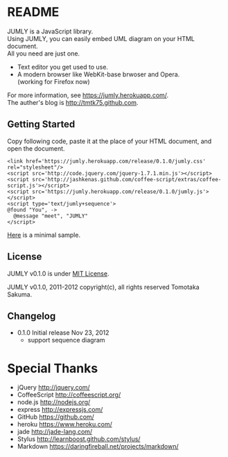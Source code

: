 # README

JUMLY is a JavaScript library.  
Using JUMLY, you can easily embed UML diagram on your HTML document.  
All you need are just one.

- Text editor you get used to use.
- A modern browser like WebKit-base brwoser and Opera.  
  (working for Firefox now)

For more information, see <https://jumly.herokuapp.com/>.  
The auther's blog is <http://tmtk75.github.com>.


## Getting Started
Copy following code,
paste it at the place of your HTML document,
and open the document.

    <link href='https://jumly.herokuapp.com/release/0.1.0/jumly.css' rel="stylesheet"/>
    <script src='http://code.jquery.com/jquery-1.7.1.min.js'></script>
    <script src='http://jashkenas.github.com/coffee-script/extras/coffee-script.js'></script>
    <script src='https://jumly.herokuapp.com/release/0.1.0/jumly.js'></script>
    <script type='text/jumly+sequence'>
    @found "You", ->
      @message "meet", "JUMLY"
    </script>

[Here](/examples/simple.html) is a minimal sample.


## License
JUMLY v0.1.0 is under [MIT License](http://opensource.org/licenses/MIT).

JUMLY v0.1.0, 2011-2012 copyright(c), all rights reserved Tomotaka Sakuma.


## Changelog
- 0.1.0 Initial release Nov 23, 2012
  - support sequence diagram

# Special Thanks
- jQuery <http://jquery.com/>
- CoffeeScript <http://coffeescript.org/>
- node.js <http://nodejs.org/>
- express <http://expressjs.com/>
- GitHub <https://github.com/>
- heroku <https://www.heroku.com/>
- jade <http://jade-lang.com/>
- Stylus <http://learnboost.github.com/stylus/>
- Markdown <https://daringfireball.net/projects/markdown/>
